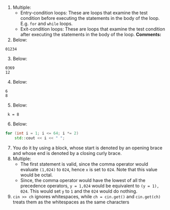 1. Multiple:
	* Entry-condition loops: These are loops that examine the test 
	condition before executing the statements in the body of the loop. E.g.
	`for` and `while` loops.
	* Exit-condition loops: These are loops that examine the test condition
	after executing the statements in the body of the loop.
**Comments:**
2. Below:
```
01234

```
3. Below:
```
0369
12

```
4. Below:
```
6
8

```
5. Below:
```
 k = 8

```
6. Below:
```cpp
for (int i = 1; i <= 64; i *= 2)
	std::cout << i << " ";	
```
7. You do it by using a block, whose start is
denoted by an opening brace and whose end is denoted
by a closing curly brace.
8. Multiple:
	* The first statement is valid, since the comma operator
	would evaluate `(1,024)` to `024`, hence `x` is set to `024`.
	Note that this value would be octal.
	* Since, the comma operator would have the lowest of all
	the precedence operators, `y = 1,024` would be equivalent to
	`(y = 1), 024`. This would set `y` to `1` and the `024` would
	do nothing.
9. `cin >> ch` ignores whitespaces, while `ch = cin.get()` and
`cin.get(ch)` treats them as the whitespaces as the same characters
